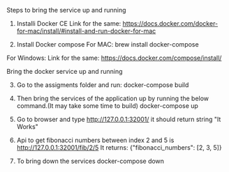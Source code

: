 Steps to bring the service up and running

1. Installi Docker CE
Link for the same: https://docs.docker.com/docker-for-mac/install/#install-and-run-docker-for-mac

2. Install Docker compose
For MAC:
	brew install docker-compose

For Windows:
	Link for the same: https://docs.docker.com/compose/install/

Bring the docker service up and running

3. Go to the assigments folder and run:
docker-compose build

4. Then bring the services of the application up by running the below command.(It may take some time to build)
docker-compose up

5. Go to browser and type http://127.0.0.1:32001/
it should return string "It Works"

6. Api to get fibonacci numbers between index 2 and 5 is http://127.0.0.1:32001/fib/2/5 
It returns: {"fibonacci_numbers": [2, 3, 5]}

7. To bring down the services 
docker-compose down
